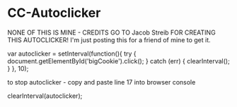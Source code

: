 # CC-Autoclicker

NONE OF THIS IS MINE - CREDITS GO TO Jacob Streib FOR CREATING THIS AUTOCLICKER! I'm just posting this for a friend of mine to get it.


var autoclicker = setInterval(function(){
  try {
    document.getElementById('bigCookie').click();
  } catch (err) {
    clearInterval();
  }
}, 10);


to stop autoclicker - copy and paste line 17 into browser console

clearInterval(autoclicker);
